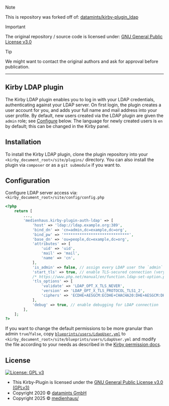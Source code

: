 > [!NOTE]
> This is repository was forked off of: [datamints/kirby-plugin_ldap](https://github.com/datamints/kirby-plugin_ldap)

> [!IMPORTANT]
> The original repository / source code is licensed under: [GNU General Public License v3.0](https://github.com/datamints/kirby-plugin_ldap/blob/master/LICENSE)

> [!TIP]
> We might want to contact the original authors and ask for approval before publication.

---

## Kirby LDAP plugin

The Kirby LDAP plugin enables you to log in with your LDAP credentials, authenticating against your LDAP server. On first login, the plugin creates a user account for you, and adds your full name and mail address into your user profile. By default, new users created via the LDAP plugin are given the `admin` role; see [Configure](#Configure) below. The language for newly created users is `en` by default; this can be changed in the Kirby panel.

## Installation

To install the Kirby LDAP plugin, clone the plugin repository into your `<kirby_document_root>/site/plugins/` directory. You can also install the plugin via `composer` or as a `git submodule` if you want to.

## Configuration

Configure LDAP server access via: `<kirby_document_root>/site/config/config.php`

```php
<?php
    return [
        ...,
        'medienhaus.kirby-plugin-auth-ldap' => [
            'host' => 'ldap://ldap.example.org:389',
            'bind_dn' => 'cn=admin,dc=example,dc=org',
            'bind_pw' => '*****************************',
            'base_dn' => 'ou=people,dc=example,dc=org',
            'attributes' => [
                'uid' => 'uid',
                'mail' => 'mail',
                'name' => 'cn',
            ],
            'is_admin' => false, // assign every LDAP user the `admin` role in Kirby (default: false)
            'start_tls' => true, // enable TLS-secured connection (very much recommended in production)
            /* https://www.php.net/manual/en/function.ldap-set-option.php */
            'tls_options' => [
                'validate' => 'LDAP_OPT_X_TLS_NEVER',
                'version' => 'LDAP_OPT_X_TLS_PROTOCOL_TLS1_2',
                'ciphers' => 'ECDHE+AESGCM:ECDHE+CHACHA20:DHE+AESGCM:DHE+CHACHA20:ECDH+AESGCM:DH+AESGCM:ECDH+AES:DH+AES:RSA+AESGCM:RSA+AES:!aNULL:!eNULL:!MD5:!DSS',
            ],
            'debug' => true, // enable debugging for LDAP connection
        ],
    ];
?>
```

If you want to change the default permissions to be more granular than admin `true`/`false`, copy [`blueprints/users/LdapUser.yml`](/blueprints/users/LdapUser.yml) to `<kirby_document_root>/site/blueprints/users/LdapUser.yml` and modify the file according to your needs as described in the [Kirby permission docs](https://getkirby.com/docs/guide/users/permissions).

## License

[![License: GPL v3](https://img.shields.io/badge/License-GPLv3-blue.svg)](https://www.gnu.org/licenses/gpl-3.0)

- This Kirby-Plugin is licensed under the [GNU General Public License v3.0 (GPLv3)](https://www.gnu.org/licenses/gpl-3.0)
- Copyright 2020 © <a href="https://www.datamints.com/" target="_blank">datamints GmbH</a>
- Copyright 2025 © <a href="https://medienhaus.dev/" target="_blank">medienhaus/</a>
